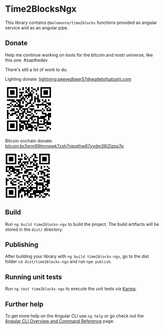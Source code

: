 # Time2BlocksNgx

This library contains `@belomonte/time2blocks` functions provided as angular service and as an angular pipe.

## Donate
Help me continue working on tools for the bitcoin and nostr universe, like this one. #zapthedev

There's still a lot of work to do.

Lighting donate: [lightning:peevedbeer57@walletofsatoshi.com](lightning:peevedbeer57@walletofsatoshi.com)

![zap me with lighting network](https://raw.githubusercontent.com/antonioconselheiro/time2blocks/master/docs/qrcode-wallet-lighting.png)

Bitcoin onchain donate: [bitcoin:bc1qrm99lmmpwk7zsh7njpgthw87yvdm38j2lzpq7q](bitcoin:bc1qrm99lmmpwk7zsh7njpgthw87yvdm38j2lzpq7q)

![on-chain transfer](https://raw.githubusercontent.com/antonioconselheiro/time2blocks/master/docs/qrcode-wallet-bitcoin.png)

## Build

Run `ng build time2blocks-ngx` to build the project. The build artifacts will be stored in the `dist/` directory.

## Publishing

After building your library with `ng build time2blocks-ngx`, go to the dist folder `cd dist/time2blocks-ngx` and run `npm publish`.

## Running unit tests

Run `ng test time2blocks-ngx` to execute the unit tests via [Karma](https://karma-runner.github.io).

## Further help

To get more help on the Angular CLI use `ng help` or go check out the [Angular CLI Overview and Command Reference](https://angular.io/cli) page.
